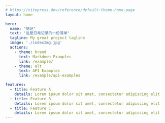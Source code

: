 ```yaml
---
# https://vitepress.dev/reference/default-theme-home-page
layout: home

hero:
  name: "随记"
  text: "这是日常记录的一份清单"
  tagline: My great project tagline
  image: './indexImg.jpg'
  actions:
    - theme: brand
      text: Markdown Examples
      link: /example/
    - theme: alt
      text: API Examples
      link: /example/api-examples

features:
  - title: Feature A
    details: Lorem ipsum dolor sit amet, consectetur adipiscing elit
  - title: Feature B
    details: Lorem ipsum dolor sit amet, consectetur adipiscing elit
  - title: Feature C
    details: Lorem ipsum dolor sit amet, consectetur adipiscing elit
---
```


